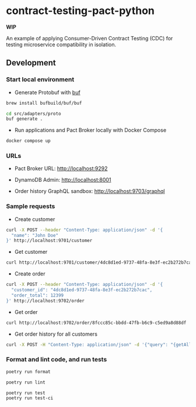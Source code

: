 # contract-testing-pact-python

**WIP**

An example of applying Consumer-Driven Contract Testing (CDC) for testing microservice compatibility in isolation.

## Development

### Start local environment

- Generate Protobuf with [buf](https://buf.build)

```bash
brew install bufbuild/buf/buf

cd src/adapters/proto
buf generate .
```

- Run applications and Pact Broker locally with Docker Compose

```bash
docker compose up
```

### URLs

- Pact Broker URL: <http://localhost:9292>

- DynamoDB Admin: <http://localhost:8001>

- Order history GraphQL sandbox: <http://localhost:9703/graphql>

### Sample requests

- Create customer

```bash
curl -X POST --header "Content-Type: application/json" -d '{
  "name": "John Doe"
}' http://localhost:9701/customer
```

- Get customer

```bash
curl http://localhost:9701/customer/4dc8d1ed-9737-48fa-8e3f-ec2b272b7cac
```

- Create order

```bash
curl -X POST --header "Content-Type: application/json" -d '{
  "customer_id": "4dc8d1ed-9737-48fa-8e3f-ec2b272b7cac",
  "order_total": 12399
}' http://localhost:9702/order
```

- Get order

```bash
curl http://localhost:9702/order/8fccc85c-bbdd-47fb-b6c9-c5ed9a8d88df
```

- Get order history for all customers

```bash
curl -X POST -H "Content-Type: application/json" -d '{"query": "{getAllCustomers {id name orders {id orderTotal state}}}"}' http://localhost:9703/graphql
```

### Format and lint code, and run tests

```bash
poetry run format

poetry run lint

poetry run test
poetry run test-ci
```
